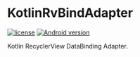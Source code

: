 # KotlinRvBindAdapter
[![license](https://img.shields.io/github/license/mashape/apistatus.svg?style=social)](http://www.mit.edu/)
[![Android version](https://img.shields.io/badge/API-14%2B-green.svg)](https://developer.android.com/reference/classes)

Kotlin RecyclerView DataBinding Adapter.
